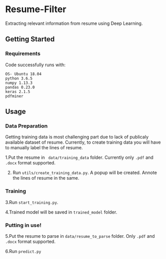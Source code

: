 # Resume-Filter
Extracting relevant information from resume using Deep Learning.

## Getting Started
### Requirements
Code successfully runs with:
```
OS- Ubuntu 18.04
python 3.6.5
numpy 1.13.3
pandas 0.23.0
keras 2.1.5
pdfminer
```
## Usage
### Data Preparation

Getting training data is most challenging part due to lack of publicaly available dataset of resume. Currently, to create 
training data you will have to manually label the lines of resume.

1.Put the resume in ``` data/training_data``` folder. Currently only ```.pdf``` and ```.docx``` format supported.

2. Run ```utils/create_training_data.py```. A popup will be created. Annote the lines of resume in the same.

### Training   
3.Run ```start_training.py```.

4.Trained model will be saved in ```trained_model``` folder.
### Putting in use!
5.Put the resume to parse in ```data/resume_to_parse``` folder. Only ```.pdf``` and ```.docx``` format supported.

6.Run ```predict.py```



